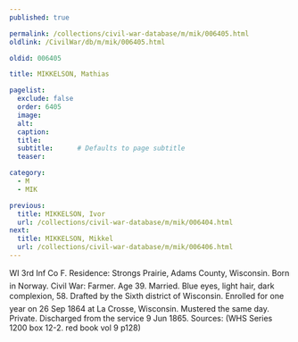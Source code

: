 ```yaml
---
published: true

permalink: /collections/civil-war-database/m/mik/006405.html
oldlink: /CivilWar/db/m/mik/006405.html

oldid: 006405

title: MIKKELSON, Mathias

pagelist:
  exclude: false
  order: 6405
  image: 
  alt:
  caption:
  title:
  subtitle:      # Defaults to page subtitle
  teaser:

category: 
  - M 
  - MIK

previous:
  title: MIKKELSON, Ivor
  url: /collections/civil-war-database/m/mik/006404.html  
next:
  title: MIKKELSON, Mikkel
  url: /collections/civil-war-database/m/mik/006406.html   
---
```

WI 3rd Inf Co F. Residence: Strong&#146;s Prairie, Adams County, Wisconsin. Born in Norway. Civil War: Farmer. Age 39. Married. Blue eyes, light hair, dark complexion, 5&#146;8&#148;. Drafted by the Sixth district of Wisconsin. Enrolled for one year on 26 Sep 1864 at La Crosse, Wisconsin. Mustered the same day. Private. Discharged from the service 9 Jun 1865. Sources: (WHS Series 1200 box 12-2. red book vol 9 p128)